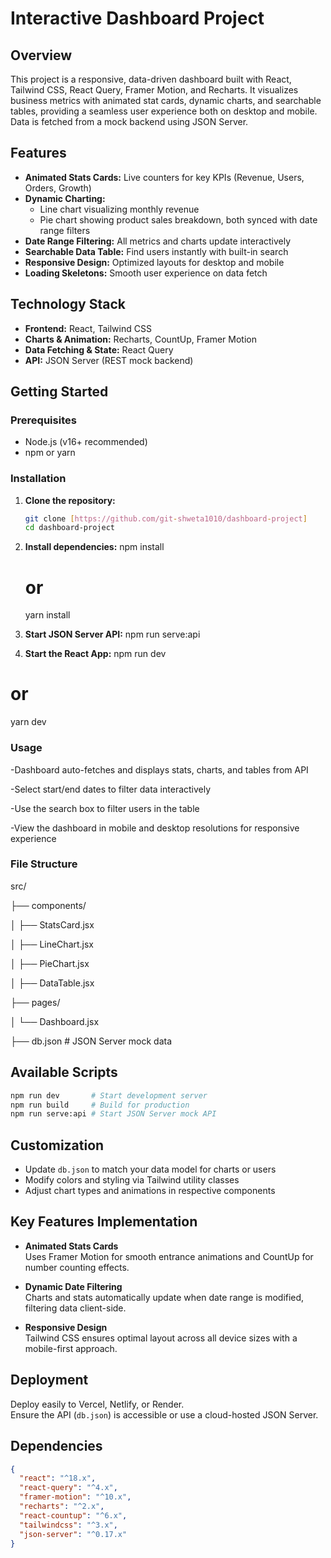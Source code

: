 # Interactive Dashboard Project

## Overview

This project is a responsive, data-driven dashboard built with React, Tailwind CSS, React Query, Framer Motion, and Recharts. It visualizes business metrics with animated stat cards, dynamic charts, and searchable tables, providing a seamless user experience both on desktop and mobile. Data is fetched from a mock backend using JSON Server.

## Features

- **Animated Stats Cards:** Live counters for key KPIs (Revenue, Users, Orders, Growth)  
- **Dynamic Charting:**  
  - Line chart visualizing monthly revenue  
  - Pie chart showing product sales breakdown, both synced with date range filters  
- **Date Range Filtering:** All metrics and charts update interactively  
- **Searchable Data Table:** Find users instantly with built-in search  
- **Responsive Design:** Optimized layouts for desktop and mobile  
- **Loading Skeletons:** Smooth user experience on data fetch

## Technology Stack

- **Frontend:** React, Tailwind CSS  
- **Charts & Animation:** Recharts, CountUp, Framer Motion  
- **Data Fetching & State:** React Query  
- **API:** JSON Server (REST mock backend)

## Getting Started

### Prerequisites

- Node.js (v16+ recommended)
- npm or yarn

### Installation

1. **Clone the repository:**  
   ```bash
   git clone [https://github.com/git-shweta1010/dashboard-project]
   cd dashboard-project
   
2. **Install dependencies:**
   npm install
   # or
   yarn install

3. **Start JSON Server API:**
  npm run serve:api

4. **Start the React App:**
  npm run dev
  # or
  yarn dev


### Usage
-Dashboard auto-fetches and displays stats, charts, and tables from API

-Select start/end dates to filter data interactively

-Use the search box to filter users in the table

-View the dashboard in mobile and desktop resolutions for responsive experience

### File Structure

src/

├── components/

│   ├── StatsCard.jsx

│   ├── LineChart.jsx

│   ├── PieChart.jsx

│   ├── DataTable.jsx

├── pages/

│   └── Dashboard.jsx

├── db.json        # JSON Server mock data

## Available Scripts

```bash
npm run dev       # Start development server
npm run build     # Build for production
npm run serve:api # Start JSON Server mock API
```

## Customization

- Update `db.json` to match your data model for charts or users  
- Modify colors and styling via Tailwind utility classes  
- Adjust chart types and animations in respective components

## Key Features Implementation

- **Animated Stats Cards**  
  Uses Framer Motion for smooth entrance animations and CountUp for number counting effects.  

- **Dynamic Date Filtering**  
  Charts and stats automatically update when date range is modified, filtering data client-side.  

- **Responsive Design**  
  Tailwind CSS ensures optimal layout across all device sizes with a mobile-first approach.  

## Deployment

Deploy easily to Vercel, Netlify, or Render.  
Ensure the API (`db.json`) is accessible or use a cloud-hosted JSON Server.  


## Dependencies

```json
{
  "react": "^18.x",
  "react-query": "^4.x",
  "framer-motion": "^10.x",
  "recharts": "^2.x",
  "react-countup": "^6.x",
  "tailwindcss": "^3.x",
  "json-server": "^0.17.x"
}




  

   
 

